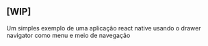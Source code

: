 ## [WIP]

Um simples exemplo de uma aplicação react native usando o drawer navigator como menu e meio de navegação
